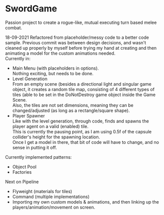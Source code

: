 # SwordGame

Passion project to create a rogue-like, mutual executing turn based melee combat.

18-09-2021
Refactored from placeholder/messy code to a better code sample. Previous commit was between design decisions, and wasn't cleaned up properly by myself before trying my hand at creating and then animating a model for the custom animations needed.   
Currently in: 
- Main Menu (with placeholders in options).   
   Nothing exciting, but needs to be done.  
- Level Generation   
   From an empty scene (besides a directional light and singular game object, it creates a random tile map, consisting of 4 different types of tiles (able to be set in the DoNotDestroy game object inside the Game Scene.   
   Also, the tiles are not set dimensions, meaning they can be changed/adjusted (as long as a rectangle/square shape).  
- Player Spawner   
   Like with the level generation, through code, finds and spawns the player agent on a valid (enabled) tile.   
   This is currently the pausing point, as I am using 0.5f of the capsule collider's height for the spawning location.   
   Once I get a model in there, that bit of code will have to change, and no sense in putting it off.  

Currently implemented patterns:  
- Object Pool  
- Factories  

Next on Pipeline  
- Flyweight (materials for tiles)  
- Command (multiple implementations)  
- Importing my own custom models & animations, and then linking up the players/animation/movement on screen.  
